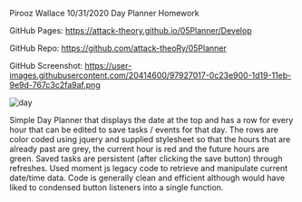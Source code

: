 Pirooz Wallace
10/31/2020
Day Planner Homework

GitHub Pages: https://attack-theory.github.io/05Planner/Develop

GitHub Repo: https://github.com/attack-theoRy/05Planner

GitHub Screenshot: https://user-images.githubusercontent.com/20414600/97927017-0c23e900-1d19-11eb-9e9d-767c3c2fa9af.png

<img src='https://user-images.githubusercontent.com/20414600/97927017-0c23e900-1d19-11eb-9e9d-767c3c2fa9af.png' alt=day planner screen>

Simple Day Planner that displays the date at the top and has a row for every hour that can be edited to save tasks / events for that day.  The rows are color coded using jquery and supplied stylesheet so that the hours that are already past are grey, the current hour is red and the future hours are green. Saved tasks are persistent (after clicking the save button) through refreshes. Used moment js legacy code to retrieve and manipulate current date/time data. Code is generally clean and efficient although would have liked to condensed button listeners into a single function.
